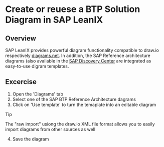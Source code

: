 # Create or reuese a BTP Solution Diagram in SAP LeanIX

## Overview
SAP LeanIX provides powerful diagram functionality compatible to draw.io respectively [diagrams.net](https://diagrams.net). In addition, the SAP Reference architecture diagrams (also available in the [SAP Discovery Center](https://discovery-center.cloud.sap/refArchCatalog/) are integrated as easy-to-use digram templates.

## Excercise

1. Open the 'Diagrams' tab
2. Select one of the SAP BTP Reference Architecture dagrams
3. Click on 'Use template' to turn the temaplate into an editable diagram
> [!TIP]
> The "raw import" usiong the draw.io XML file format allows you to easily import diagrams from other sources as well
4. Save the diagram
